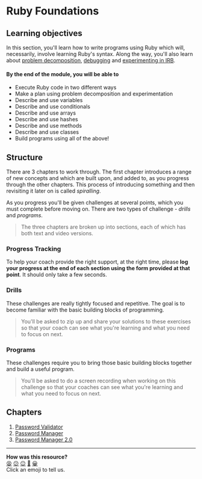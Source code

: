 # Ruby Foundations

## Learning objectives

In this section, you'll learn how to write programs using Ruby which will, necessarily, involve learning Ruby's syntax. Along the way, you'll also learn about [problem decomposition](./pills/problem_decomposition.md), [debugging](./pills/debugging.md) and [experimenting in IRB](./pills/irb.md).

#### By the end of the module, you will be able to

- Execute Ruby code in two different ways
- Make a plan using problem decomposition and experimentation
- Describe and use variables
- Describe and use conditionals
- Describe and use arrays
- Describe and use hashes
- Describe and use methods
- Describe and use classes
- Build programs using all of the above!

## Structure

There are 3 chapters to work through. The first chapter introduces a range of new concepts and which are built upon, and added to, as you progress through the other chapters. This process of introducing something and then revisiting it later on is called _spiralling_.

As you progress you'll be given challenges at several points, which you must complete before moving on. There are two types of challenge - _drills_ and _programs_.

> The three chapters are broken up into sections, each of which has both text and video versions.

### Progress Tracking

To help your coach provide the right support, at the right time, please **log your progress at the end of each section using the form provided at that point**. It should only take a few seconds.

### Drills

These challenges are really tightly focused and repetitive. The goal is to become familiar with the basic building blocks of programming.

> You'll be asked to zip up and share your solutions to these exercises so that your coach can see what you're learning and what you need to focus on next.
### Programs

These challenges require you to bring those basic building blocks together and build a useful program.

> You'll be asked to do a screen recording when working on this challenge so that your coaches can see what you're learning and what you need to focus on next.
## Chapters

1. [Password Validator](./chapter1/README.md)
2. [Password Manager](./chapter2/README.md)
3. [Password Manager 2.0](./chapter3/README.md)


<!-- BEGIN GENERATED SECTION DO NOT EDIT -->

---

**How was this resource?**  
[😫](https://airtable.com/shrUJ3t7KLMqVRFKR?prefill_Repository=makersacademy/ruby_foundations&prefill_File=README.md&prefill_Sentiment=😫) [😕](https://airtable.com/shrUJ3t7KLMqVRFKR?prefill_Repository=makersacademy/ruby_foundations&prefill_File=README.md&prefill_Sentiment=😕) [😐](https://airtable.com/shrUJ3t7KLMqVRFKR?prefill_Repository=makersacademy/ruby_foundations&prefill_File=README.md&prefill_Sentiment=😐) [🙂](https://airtable.com/shrUJ3t7KLMqVRFKR?prefill_Repository=makersacademy/ruby_foundations&prefill_File=README.md&prefill_Sentiment=🙂) [😀](https://airtable.com/shrUJ3t7KLMqVRFKR?prefill_Repository=makersacademy/ruby_foundations&prefill_File=README.md&prefill_Sentiment=😀)  
Click an emoji to tell us.

<!-- END GENERATED SECTION DO NOT EDIT -->
